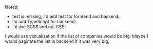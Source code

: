 Notes:

- test is missing, I'd add test for forntend and backend;
- I'd add TypeScript for backend;
- I'd use SCSS and not CSS;

I would use vistualization if the list of companies would be big;
Maybe I would paginate the list in backend if it was very big;
